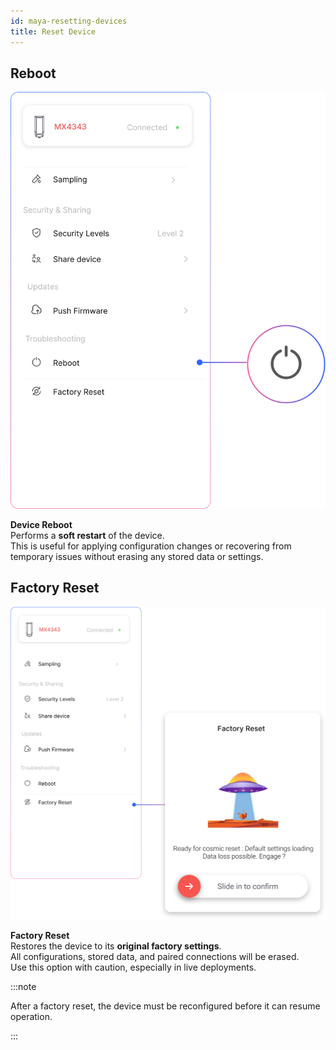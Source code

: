 ```yaml
---
id: maya-resetting-devices
title: Reset Device
---
```


## Reboot

![title image](./assets/reboot.svg)

**Device Reboot**  
Performs a **soft restart** of the device.  
This is useful for applying configuration changes or recovering from temporary issues without erasing any stored data or settings.



## Factory Reset

![title image](./assets/fsrest.svg)

**Factory Reset**  
Restores the device to its **original factory settings**.  
All configurations, stored data, and paired connections will be erased.  
Use this option with caution, especially in live deployments.

:::note

After a factory reset, the device must be reconfigured before it can resume operation.

:::